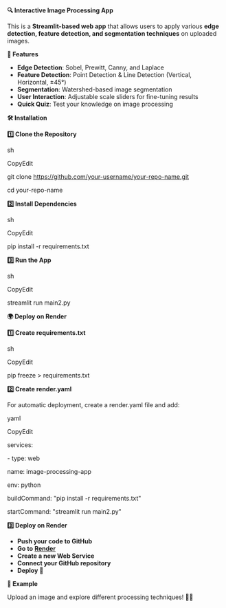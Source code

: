 **🔍 Interactive Image Processing App**

This is a **Streamlit-based web app** that allows users to apply various **edge detection, feature detection, and segmentation techniques** on uploaded images.

**🚀 Features**

- **Edge Detection**: Sobel, Prewitt, Canny, and Laplace
- **Feature Detection**: Point Detection & Line Detection (Vertical, Horizontal, ±45°)
- **Segmentation**: Watershed-based image segmentation
- **User Interaction**: Adjustable scale sliders for fine-tuning results
- **Quick Quiz**: Test your knowledge on image processing

**🛠️ Installation**

**1️⃣ Clone the Repository**

sh

CopyEdit

git clone <https://github.com/your-username/your-repo-name.git>

cd your-repo-name

**2️⃣ Install Dependencies**

sh

CopyEdit

pip install -r requirements.txt

**3️⃣ Run the App**

sh

CopyEdit

streamlit run main2.py

**🌍 Deploy on Render**

**1️⃣ Create requirements.txt**

sh

CopyEdit

pip freeze > requirements.txt

**2️⃣ Create render.yaml**

For automatic deployment, create a render.yaml file and add:

yaml

CopyEdit

services:

\- type: web

name: image-processing-app

env: python

buildCommand: "pip install -r requirements.txt"

startCommand: "streamlit run main2.py"

**3️⃣ Deploy on Render**

- **Push your code to GitHub**
- **Go to** [**Render**](https://render.com/)
- **Create a new Web Service**
- **Connect your GitHub repository**
- **Deploy 🚀**

**📌 Example**

Upload an image and explore different processing techniques! 🎨🔬
